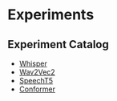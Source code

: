 # Experiments


## Experiment Catalog
- [Whisper](/experiment/whisper)
- [Wav2Vec2](experiment/wav2vec2)
- [SpeechT5](experiment/speecht5)
- [Conformer](experiment/conformer)

